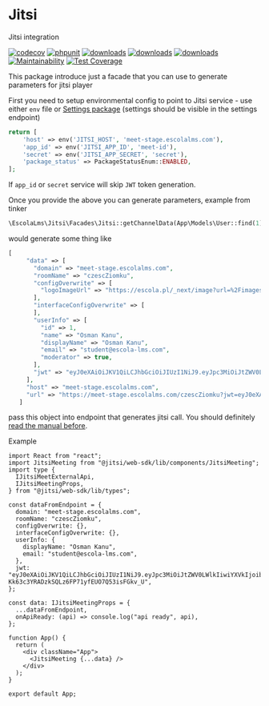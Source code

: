 # Jitsi

Jitsi integration

[![codecov](https://codecov.io/gh/EscolaLMS/Jitsi/branch/main/graph/badge.svg?token=NRAN4R8AGZ)](https://codecov.io/gh/EscolaLMS/Jitsi)
[![phpunit](https://github.com/EscolaLMS/Jitsi/actions/workflows/test.yml/badge.svg)](https://github.com/EscolaLMS/Jitsi/actions/workflows/test.yml)
[![downloads](https://img.shields.io/packagist/dt/escolalms/jitsi)](https://packagist.org/packages/escolalms/jitsi)
[![downloads](https://img.shields.io/packagist/v/escolalms/jitsi)](https://packagist.org/packages/escolalms/jitsi)
[![downloads](https://img.shields.io/packagist/l/escolalms/jitsi)](https://packagist.org/packages/escolalms/jitsi)
[![Maintainability](https://api.codeclimate.com/v1/badges/0fe584397e06ef32618f/maintainability)](https://codeclimate.com/github/EscolaLMS/Jitsi/maintainability)
[![Test Coverage](https://api.codeclimate.com/v1/badges/0fe584397e06ef32618f/test_coverage)](https://codeclimate.com/github/EscolaLMS/Jitsi/test_coverage)

This package introduce just a facade that you can use to generate parameters for jitsi player

First you need to setup environmental config to point to Jitsi service - use either `env` file or [Settings package](https://github.com/EscolaLMS/Settings) (settings should be visible in the settings endpoint)

```php
return [
    'host' => env('JITSI_HOST', 'meet-stage.escolalms.com'),
    'app_id' => env('JITSI_APP_ID', 'meet-id'),
    'secret' => env('JITSI_APP_SECRET', 'secret'),
    'package_status' => PackageStatusEnum::ENABLED,
];
```

If `app_id` or `secret` service will skip `JWT` token generation.

Once you provide the above you can generate parameters, example from tinker

```php
\EscolaLms\Jitsi\Facades\Jitsi::getChannelData(App\Models\User::find(1), "czesc ziomku", true, ['logoImageUrl'=>'https://escola.pl/_next/image?url=%2Fimages%2Flogo-escola.svg&w=3840&q=75'])
```

would generate some thing like

```php
[
     "data" => [
       "domain" => "meet-stage.escolalms.com",
       "roomName" => "czescZiomku",
       "configOverwrite" => [
         "logoImageUrl" => "https://escola.pl/_next/image?url=%2Fimages%2Flogo-escola.svg&w=3840&q=75",
       ],
       "interfaceConfigOverwrite" => [
       ],
       "userInfo" => [
         "id" => 1,
         "name" => "Osman Kanu",
         "displayName" => "Osman Kanu",
         "email" => "student@escola-lms.com",
         "moderator" => true,
       ],
       "jwt" => "eyJ0eXAiOiJKV1QiLCJhbGciOiJIUzI1NiJ9.eyJpc3MiOiJtZWV0LWlkIiwiYXVkIjoibWVldC1pZCIsInN1YiI6Im1lZXQtc3RhZ2UuZXNjb2xhbG1zLmNvbSIsImV4cCI6MTY0MzY1OTM1NCwicm9vbSI6ImN6ZXNjWmlvbWt1IiwidXNlciI6eyJpZCI6MSwibmFtZSI6Ik9zbWFuIEthbnUiLCJkaXNwbGF5TmFtZSI6Ik9zbWFuIEthbnUiLCJlbWFpbCI6InN0dWRlbnRAZXNjb2xhLWxtcy5jb20iLCJtb2RlcmF0b3IiOmZhbHNlfX0.xnFV-Kk63c3YRADzkSQLz6FP71yfEUO7Q53isFGkv_U",
     ],
     "host" => "meet-stage.escolalms.com",
     "url" => "https://meet-stage.escolalms.com/czescZiomku?jwt=eyJ0eXAiOiJKV1QiLCJhbGciOiJIUzI1NiJ9.eyJpc3MiOiJtZWV0LWlkIiwiYXVkIjoibWVldC1pZCIsInN1YiI6Im1lZXQtc3RhZ2UuZXNjb2xhbG1zLmNvbSIsImV4cCI6MTY0MzY1OTM1NCwicm9vbSI6ImN6ZXNjWmlvbWt1IiwidXNlciI6eyJpZCI6MSwibmFtZSI6Ik9zbWFuIEthbnUiLCJkaXNwbGF5TmFtZSI6Ik9zbWFuIEthbnUiLCJlbWFpbCI6InN0dWRlbnRAZXNjb2xhLWxtcy5jb20iLCJtb2RlcmF0b3IiOmZhbHNlfX0.xnFV-Kk63c3YRADzkSQLz6FP71yfEUO7Q53isFGkv_U",
   ]
```

pass this object into endpoint that generates jitsi call. You should definitely [read the manual before](https://jitsi.github.io/handbook/docs/dev-guide/dev-guide-web-sdk).

Example

```tsx
import React from "react";
import JitsiMeeting from "@jitsi/web-sdk/lib/components/JitsiMeeting";
import type {
  IJitsiMeetExternalApi,
  IJitsiMeetingProps,
} from "@jitsi/web-sdk/lib/types";

const dataFromEndpoint = {
  domain: "meet-stage.escolalms.com",
  roomName: "czescZiomku",
  configOverwrite: {},
  interfaceConfigOverwrite: {},
  userInfo: {
    displayName: "Osman Kanu",
    email: "student@escola-lms.com",
  },
  jwt: "eyJ0eXAiOiJKV1QiLCJhbGciOiJIUzI1NiJ9.eyJpc3MiOiJtZWV0LWlkIiwiYXVkIjoibWVldC1pZCIsInN1YiI6Im1lZXQtc3RhZ2UuZXNjb2xhbG1zLmNvbSIsImV4cCI6MTY0MzY1OTM1NCwicm9vbSI6ImN6ZXNjWmlvbWt1IiwidXNlciI6eyJpZCI6MSwibmFtZSI6Ik9zbWFuIEthbnUiLCJkaXNwbGF5TmFtZSI6Ik9zbWFuIEthbnUiLCJlbWFpbCI6InN0dWRlbnRAZXNjb2xhLWxtcy5jb20iLCJtb2RlcmF0b3IiOmZhbHNlfX0.xnFV-Kk63c3YRADzkSQLz6FP71yfEUO7Q53isFGkv_U",
};

const data: IJitsiMeetingProps = {
  ...dataFromEndpoint,
  onApiReady: (api) => console.log("api ready", api),
};

function App() {
  return (
    <div className="App">
      <JitsiMeeting {...data} />
    </div>
  );
}

export default App;
```
